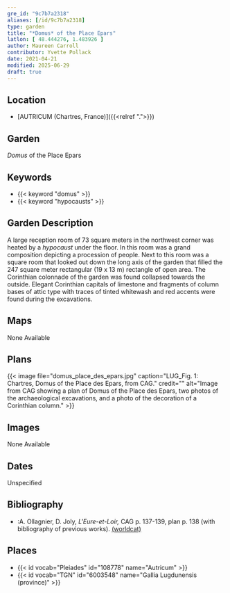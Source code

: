 ```yaml
---
gre_id: "9c7b7a2318"
aliases: [/id/9c7b7a2318]
type: garden
title: "*Domus* of the Place Epars"
latlon: [ 48.444276, 1.483926 ]
author: Maureen Carroll
contributor: Yvette Pollack
date: 2021-04-21
modified: 2025-06-29
draft: true
---
```


## Location

- [AUTRICUM (Chartres, France)]({{<relref ".">}})

## Garden

*Domus* of the Place Epars

## Keywords

- {{< keyword "domus" >}}
- {{< keyword "hypocausts" >}}

## Garden Description

A large reception room of 73 square meters in the northwest corner was heated by a *hypocaust* under the floor. In this room was a grand composition depicting a procession of people. Next to this room was a square room that looked out down the long axis of the garden that filled the 247 square meter rectangular (19 x 13 m) rectangle of open area. The Corinthian colonnade of the garden was found collapsed towards the outside. Elegant Corinthian capitals of limestone and fragments of column bases of attic type with traces of tinted whitewash and red accents were found during the excavations.

## Maps

None Available

## Plans

{{< image file="domus_place_des_epars.jpg" caption="LUG_Fig. 1: Chartres, Domus of the Place des Epars, from CAG." credit="" alt="Image from CAG showing a plan of Domus of the Place des Epars, two photos of the archaeological excavations, and a photo of the decoration of a Corinthian column." >}}
## Images

None Available

## Dates

Unspecified

## Bibliography

- :A. Ollagnier, D. Joly, *L'Eure-et-Loir,*  CAG  p. 137-139, plan  p. 138 (with bibliography of previous works).  [(worldcat)](https://search.worldcat.org/title/1031979297) <!-- missing Worldcat -->

## Places

- {{< id vocab="Pleiades" id="108778" name="Autricum" >}}
- {{< id vocab="TGN" id="6003548" name="Gallia Lugdunensis (province)" >}}

